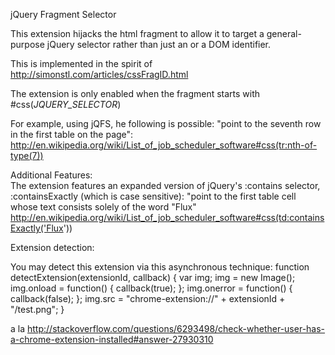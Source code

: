 jQuery Fragment Selector

This extension hijacks the html fragment to 
allow it to target a general-purpose jQuery selector rather than just an
<a name> or a DOM identifier.

This is implemented in the spirit of http://simonstl.com/articles/cssFragID.html

The extension is only enabled when the fragment starts with #css(_JQUERY_SELECTOR_)

For example, using jQFS, he following is possible:  "point to the seventh row in the first table on the page":
   http://en.wikipedia.org/wiki/List_of_job_scheduler_software#css(tr:nth-of-type(7))
   
   
Additional Features:  
  The extension features an expanded version of 
  jQuery's :contains selector, :containsExactly  (which is case sensitive):
     "point to the first table cell whose text consists solely of the word "Flux"
     http://en.wikipedia.org/wiki/List_of_job_scheduler_software#css(td:containsExactly('Flux'))
     

     
Extension detection:

You may detect this extension via this asynchronous technique:
	function detectExtension(extensionId, callback) {
	  var img;
	  img = new Image();
	  img.onload = function() {
		callback(true);
	  };
	  img.onerror = function() {
		callback(false);
	  };
	  img.src = "chrome-extension://" + extensionId + "/test.png";
	}

a la http://stackoverflow.com/questions/6293498/check-whether-user-has-a-chrome-extension-installed#answer-27930310